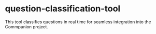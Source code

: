 # question-classification-tool
This tool classifies questions in real time for seamless integration into the Commpanion project.
